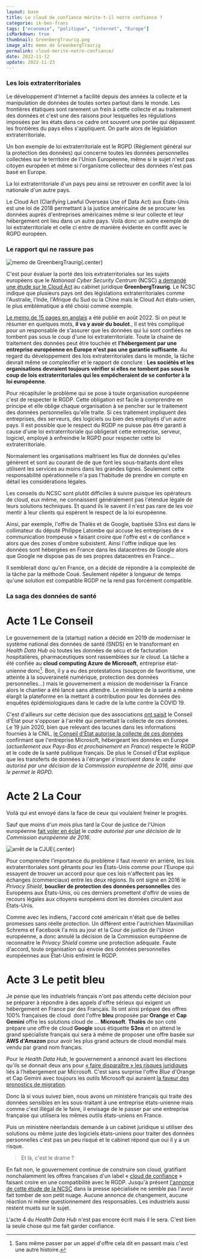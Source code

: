 ```yaml
---
layout: base
title: Le cloud de confiance mérite-t-il notre confiance ?
categorie: ik-ben-frans
tags: ["economie", "politique", "internet", "Europe"]
isMarkdown: true
thumbnail: GreenbergTraurig.png
image_alt: memo de GreenbergTraurig
permalink: cloud-merite-notre-confiance/
date: 2022-11-12
update: 2022-11-23
---
```


### Les lois extraterritoriales 

Le développement d'Internet a facilité depuis des années la collecte et la manipulation de données de toutes sortes partout dans le monde. Les frontières étatiques sont rarement un frein à cette collecte et au traitement des données et c'est une des raisons pour lesquelles les régulations imposées par les états dans ce cadre ont souvent une portée qui dépassent les frontières du pays elles s'appliquent. On parle alors de législation extraterritoriale. 

Un bon exemple de loi extraterritoriale est le RGPD (Règlement général sur la protection des données) qui concerne toutes les données personnelles collectées sur le territoire de l'Union Européenne, même si le sujet n'est pas citoyen européen et même si l'organisme collecteur des données n'est pas basé en Europe. 

La loi extraterritoriale d'un pays peu ainsi se retrouver en conflit avec la loi nationale d'un autre pays. 

Le Cloud Act (Clarifying Lawful Overseas Use of Data Act) aux États-Unis est une loi de 2018 permettant à la justice américaine de se procurer les données auprès d'entreprises américaines même si leur collecte et leur hébergement ont lieu dans un autre pays. Voilà donc un autre exemple de loi extraterritoriale et celle ci entre de manière évidente en conflit avec le RGPD européen. 

### Le rapport qui ne rassure pas 

![memo de GreenbergTraurig](GreenbergTraurig.png){.center}

<!--excerpt-->
C'est pour évaluer la porté des lois extraterritoriales sur les sujets européens que le *Nationaal Cyber Security Centrum* (NCSC) [a demandé une étude sur le Cloud Act](https://www.ncsc.nl/actueel/weblog/weblog/2022/de-werking-van-de-cloud-act-bij-dataopslag-in-europa) au cabinet juridique **GreenbergTraurig**. Le NCSC indique que plusieurs pays ont des législations extraterritoriales comme l'Australie, l'Inde, l'Afrique du Sud ou la Chine mais le Cloud Act états-unien, le plus emblématique a été choisi comme exemple. 

[Le memo de 15 pages en anglais](https://www.ncsc.nl/documenten/publicaties/2022/augustus/16/cloud-act-memo) a été publié en août 2022. Si on peut le résumer en quelques mots, **il va y avoir du boulot**., Il est très compliqué pour un responsable de s'assurer que les données qui lui sont confiées ne tombent pas sous le coup d'une loi extraterritoriale. Toute la chaine de traitement des données peut être touchée et **l'hébergement par une entreprise européenne en Europe n'est pas une garantie suffisante**. Au regard du développement des lois extraterritoriales dans le monde, la tâche devrait même se complexifier et le rapport de conclure : **Les sociétés et les organisations devraient toujours vérifier si elles ne tombent pas sous le coup de lois extraterritoriales qui les empêcheraient de se conforter à la loi européenne**. 

Pour récapituler le problème qui se pose à toute organisation européenne c'est de respecter le RGDP. Cette obligation est facile à comprendre en principe et elle oblige chaque organisation à se pencher sur le traitement des données personnelles qu'elle traite. Si ces traitement impliquent des entreprises, des serveurs, des logiciels ou bien des employés d'un autre pays. Il est possible que le respect du RGDP ne puisse pas être garanti à cause d'une loi extraterritoriale qui obligerait cette entreprise, serveur, logiciel, employé à enfreindre le RGPD pour respecter cette loi extraterritoriale. 

Normalement les organisations maîtrisent les flux de données qu'elles génèrent et sont au courant de de que font les sous-traitants dont elles utilisent les services au moins dans les grandes lignes. Seulement cette responsabilité opérationnelle n'a pas l'habitude de prendre en compte en détail les considérations légales. 

Les conseils du NCSC sont plutôt difficiles à suivre puisque les opérateurs de cloud, eux même, ne connaissent généralement pas l'étendue légale de leurs solutions techniques. Et quand ils le savent il n'est pas rare de les voir mentir à leur clients qui espèrent le respect de la loi européenne. 

Ainsi, par exemple, l'offre de Thalès et de Google, baptisée S3ns est dans le collimateur du député Philippe Latombe qui accuse les entreprises de « communication trompeuse » faisant croire que l'offre est « de confiance » alors que des zones d'ombre subsistent. Ainsi l'offre indique que les données sont hébergées en France dans les datacentres de Google alors que Google ne dispose pas de ses propres datacentres en France… 

Il semblerait donc qu'en France, on a décidé de répondre à la complexité de la tâche par la méthode Coué. Seulement répéter à longueur de temps qu'une solution est compatible RGDP ne la rend pas forcément compatible. 

### La saga des données de santé 

# Acte 1 Le Conseil 

Le gouvernement de la (startup) nation a décidé en 2019 de moderniser le système national des données de santé (SNDS) en le transformant en *Health Data Hub* où toutes les données de sécu et de facturation hospitalières, pharmaceutiques sont rassemblées sur *le cloud*. La tâche a été confiée au **cloud computing Azure de Microsoft**, entreprise état-unienne donc[^1]. Bon, il y a eu des protestations (soupçon de favoritisme, une atteinte à la souveraineté numérique, protection des données personnelles…) mais le gouvernement a mission de moderniser la France alors le chantier a été lancé sans attendre. Le ministère de la santé a même élargit la plateforme en la mettant à contribution pour les données des enquêtes épidémiologiques dans le cadre de la lutte contre la COVID 19. 

C'est d'ailleurs sur cette décision que des associations [ont saisit](https://www.usine-digitale.fr/article/que-reproche-t-on-au-health-data-hub-attaque-devant-le-conseil-d-etat.N973541) le Conseil d'État pour s'opposer à l'arrêté qui permettait la collecte de ces données. Le 19 juin 2020, bien que relevant des lacunes dans les informations fournies à la CNIL, [le Conseil d'État autorise la collecte de ces données](https://www.conseil-etat.fr/actualites/plateforme-health-data-hub-decision-en-refere-du-19-juin) confirmant que l'entreprise Microsoft, hébergeant les données en Europe (*actuellement aux Pays-Bas et prochainement en France*) respecte le RGDP et le code de la santé publique français. De plus le Conseil d'État explique que les transferts de données à l'étranger *s’inscrivent dans le cadre autorisé par une décision de la Commission européenne de 2016, ainsi que le permet le RGPD*. 

# Acte 2 La Cour 

Voilà qui est envoyé dans la face de ceux qui voulaient freiner le progrès. 

Sauf que moins d'un mois plus tard la Cour de justice de l'Union européenne [fait voler en éclat](https://eur-lex.europa.eu/legal-content/FR/TXT/HTML/?uri=CELEX:62018CJ0311&from=meinamsterdam) le *cadre autorisé par une décision de la Commission européenne de 2016*. 

![arrêt de la CJUE](arret-cuje-c311-18.png){.center}

Pour comprendre l’importance du problème il faut revenir en arrière, les lois extraterritoriales sont gênants pour les États-Unis comme pour l'Europe qui essayent de trouver un accord pour que ces lois n'affectent pas les échanges (commerciaux) entre les deux régions. Ils ont signé en 2016 le *Privacy Shield*, **bouclier de protection des données personnelles** des Européens aux États-Unis, où ces derniers promettent d'offrir de voies de recours légales aux citoyens européens dont les données circulent aux États-Unis. 

Comme avec les indiens, l'accord coté américain n'était que de belles promesses sans réelle protection. Un différent entre l'autrichien Maximillian Schrems et Facebook l'a mis au jour et la Cour de justice de l'Union européenne, a donc annulé la décision de la Commission européenne de reconnaitre le *Privacy Shield* comme une protection adéquate. Faute d'accord, toute organisation qui envoie des données personnelles européennes aux État-Unis enfreint le RGDP. 

# Acte 3 Le petit bleu 

Je pense que les industriels français n'ont pas attendu cette décision pour se préparer à répondre à des appels d'offre sérieux qui exigent un hébergement en France par des Français. Ils ont ainsi préparé des offres 100% françaises de cloud  dont l'offre **bleu** proposée par **Orange** et **Cap Gemini** offre les solutions cloud de … **Microsoft**. **Thalès** de son coté prépare une offre de cloud **Google** sous étiquette **S3ns** et on attend le grand spécialiste français qui sera à même de proposer une offre basée sur **AWS d'Amazon** pour avoir les plus grand acteurs de cloud mondial mais vendu par grand nom français. 

Pour le *Health Data Hub*, le gouvernement a annoncé avant les élections qu'ils se donnait deux ans pour [« faire disparaître » les risques juridiques](https://www.lemonde.fr/economie/article/2022/01/20/health-data-hub-l-hebergement-par-microsoft-ne-sera-pas-remis-en-jeu-avant-la-presidentielle_6110275_3234.html) liés à l’hébergement par Microsoft. C'est sans surprise l'offre *Blue* d'Orange et Cap Gemini avec toujours les outils Microsoft qui auraient [la faveur des pronostics de migration](https://www.ticpharma.com/story/2071/hebergement-du-health-data-hub-les-pouvoirs-publics-sur-la-piste-bleu.html). 

Donc là si vous suivez bien, nous avons un ministère français qui traite des données sensibles en les sous-traitant à une entreprise états-unienne mais comme c'est illégal de le faire, il envisage de le passer par une entreprise française qui utilisera les mêmes outils états-uniens en France. 

Puis un ministère néerlandais demande à un cabinet juridique si utiliser des solutions ou même juste des logiciels états-uniens pour traiter des données personnelles c'est pas un peu risqué et le cabinet répond que oui il y a un risque. 

> Et là, c'est le drame ?

En fait non, le gouvernement continue de construire son cloud, gratifiant nonchalamment les offres françaises d'un label « [cloud de confiance](https://www.numerique.gouv.fr/espace-presse/le-gouvernement-annonce-sa-strategie-nationale-pour-le-cloud/) » faisant croire en une compatibilité avec le RGDP. Jusqu'à présent [l'annonce de cette étude de la NCSC](https://www.latribune.fr/technos-medias/internet/bleu-s3ns-pourquoi-les-offres-cloud-de-confiance-seront-certainement-soumises-au-cloud-act-928831.html) dans la presse spécialisée ne semble pas l'avoir fait tomber de son petit nuage. Aucune annonce de changement, aucune réaction ni même questionnement des responsables. Les industriels aussi restent muets sur le sujet.

L'acte 4 du *Health Data Hub* n'est pas encore écrit mais il le sera. C'est bien la seule chose qui me fait garder confiance.

[^1]: Sans même passer par un appel d'offre cela dit en passant mais c'est une autre histoire.
<!-- post notes:
https://www.latribune.fr/technos-medias/internet/bleu-s3ns-pourquoi-les-offres-cloud-de-confiance-seront-certainement-soumises-au-cloud-act-928831.html 

https://www.ege.fr/infoguerre/souverainete-numerique-le-cas-du-health-data-hub-et-microsoft 
https://www.latribune.fr/technos-medias/internet/cloud-de-confiance-le-depute-philippe-latombe-attaque-le-projet-de-google-et-thales-s3ns-aupres-de-la-cnil-et-de-l-anssi-924750.html 
https://www.latribune.fr/opinions/tribunes/souverainete-energetique-et-numerique-mais-pour-qui-roule-ursula-von-der-leyen-936120.html 
why we do it 
https://english.ncsc.nl/latest/weblog/weblog/2022/how-the-cloud-act-works-in-data-storage-in-europe
NL https://www.ncsc.nl/actueel/weblog/weblog/2022/de-werking-van-de-cloud-act-bij-dataopslag-in-europa 
the memo
DL: https://www.ncsc.nl/documenten/publicaties/2022/augustus/16/cloud-act-memo
 copy conclusions 
 

https://fr.wikipedia.org/wiki/Bouclier_de_protection_des_donn%C3%A9es_UE-%C3%89tats-Unis#cite_note-13 
En l'absence de garantie légale valable, toute entreprise état-unienne collectant et manipulant des données de citoyens européens se trouve hors la loi parce qu'elle ne respecte pas le RGDP à cause du Cloud Act. Heureusement qu'il n'y a presque pas dans ce cas. 
La NCSC a pour rôle de préserver et de protéger l'infrastructure numérique critique de la nation Pays-Bas c'est à dire les réseaux et serveurs de l'état mais aussi de certain services critiques privés. Dans ce cadre l'agence doit identifier les faiblesses et les risques qui pesent sur cette infrastructure. Il y a là un risque juridique qui grace à ce questionnaire, est bien identifié. 

https://fr.wikipedia.org/wiki/Investissements_d%27avenir 
https://www.latribune.fr/technos-medias/informatique/20150113triba29598d73/le-cloud-a-la-francaise-histoire-d-un-flop.html 
https://english.ncsc.nl/latest/weblog/weblog/2022/how-the-cloud-act-works-in-data-storage-in-europe 
Le cloud de confiance mérite-t-il notre confiance ?
contexte 
https://www.usine-digitale.fr/article/le-depute-philippe-latombe-conteste-l-offre-de-cloud-de-confiance-de-thales-et-google-cloud.N2024082
https://www.nextinpact.com/article/69665/cloud-confiance-s3ns-depute-philippe-latombe-interpelle-lautorite-concurrence-et-dgccrf 
opérateur d'importance vitale (OIV)
--->
